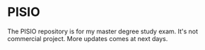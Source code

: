 # PISIO
The PISIO repository is for my master degree study exam. It's not commercial project. More updates comes at next days.
